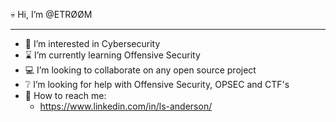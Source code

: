 💀 Hi, I’m @ETRØØM
***
- 🔭 I’m interested in Cybersecurity
- ⌛ I’m currently learning Offensive Security
- 💻 I’m looking to collaborate on any open source project
- ❔ I’m looking for help with Offensive Security, OPSEC and CTF's
- 🚩 How to reach me:
  -  https://www.linkedin.com/in/ls-anderson/

<!---
ETR00M/ETR00M is a ✨ special ✨ repository because its `README.md` (this file) appears on your GitHub profile.
You can click the Preview link to take a look at your changes.
--->
